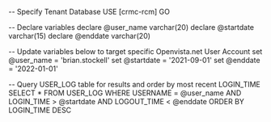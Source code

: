 -- Specify Tenant Database
USE [crmc-rcm]
GO

-- Declare variables
declare @user_name varchar(20)
declare @startdate varchar(15)
declare @enddate varchar(20)

-- Update variables below to target specific Openvista.net User Account
set @user_name = 'brian.stockell'
set @startdate = '2021-09-01'
set @enddate = '2022-01-01'

-- Query USER_LOG table for results and order by most recent LOGIN_TIME
SELECT * FROM USER_LOG
WHERE USERNAME = @user_name
AND LOGIN_TIME > @startdate
AND LOGOUT_TIME < @enddate
ORDER BY LOGIN_TIME DESC
